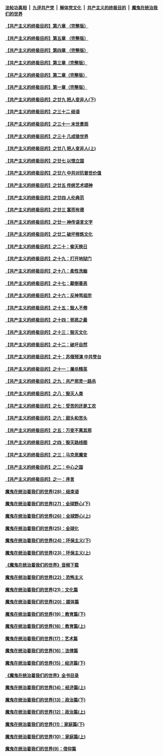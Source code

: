 

####  [法轮功真相](../../../../basic/blob/master/README.md?t=06131801) &nbsp;|&nbsp; [九评共产党](../../../../9ping.md/blob/master/README.md?t=06131801) &nbsp;|&nbsp; [解体党文化](../../../../jtdwh.md/blob/master/README.md?t=06131801)  &nbsp;|&nbsp; [共产主义的终极目的](../../../../gczydzjmd.md/blob/master/README.md?t=06131801) &nbsp;|&nbsp; [魔鬼在统治我们的世界](../../../../mgztzwmdsj.md/blob/master/README.md?t=06131801) 

#### [【共产主义的终极目的】第六章 （完整版）](../pages/nsc422/n11428913.md?t=06131801) 

#### [【共产主义的终极目的】第五章 （完整版）](../pages/nsc422/n11428912.md?t=06131801) 

#### [【共产主义的终极目的】第四章 （完整版）](../pages/nsc422/n11428907.md?t=06131801) 

#### [【共产主义的终极目的】第三章（完整版）](../pages/nsc422/n11428848.md?t=06131801) 

#### [【共产主义的终极目的】第二章（完整版）](../pages/nsc422/n11428831.md?t=06131801) 

#### [【共产主义的终极目的】第一章（完整版）](../pages/nsc422/n11417651.md?t=06131801) 

#### [【共产主义的终极目的】之廿九 把人变非人(下)](../pages/nsc422/n11344140.md?t=06131801) 

#### [【共产主义的终极目的】之三十二 结语](../pages/nsc422/n11360535.md?t=06131801) 

#### [【共产主义的终极目的】之三十一 末世景观](../pages/nsc422/n11351129.md?t=06131801) 

#### [【共产主义的终极目的】之三十 几成狼世界](../pages/nsc422/n11348280.md?t=06131801) 

#### [【共产主义的终极目的】之廿八 把人变非人(上)](../pages/nsc422/n11340492.md?t=06131801) 

#### [【共产主义的终极目的】之廿七 以恨立国](../pages/nsc422/n11336944.md?t=06131801) 

#### [【共产主义的终极目的】之廿六 中共对抗普世价值](../pages/nsc422/n11324785.md?t=06131801) 

#### [【共产主义的终极目的】之廿五 传统艺术颂神](../pages/nsc422/n11296396.md?t=06131801) 

#### [【共产主义的终极目的】之廿四 人伦典范](../pages/nsc422/n11296397.md?t=06131801) 

#### [【共产主义的终极目的】之廿三 富而有德](../pages/nsc422/n11283598.md?t=06131801) 

#### [【共产主义的终极目的】之廿一 神传语言文字](../pages/nsc422/n11263265.md?t=06131801) 

#### [【共产主义的终极目的】之廿二 破坏修炼文化](../pages/nsc422/n11245728.md?t=06131801) 

#### [【共产主义的终极目的】之二十：偷天换日](../pages/nsc422/n11238846.md?t=06131801) 

#### [【共产主义的终极目的】之十九：打开地狱门](../pages/nsc422/n11206376.md?t=06131801) 

#### [【共产主义的终极目的】之十八：柔性洗脑](../pages/nsc422/n11199994.md?t=06131801) 

#### [【共产主义的终极目的】之十七：颠倒善恶](../pages/nsc422/n11179782.md?t=06131801) 

#### [【共产主义的终极目的】之十六：反神骂祖宗](../pages/nsc422/n11166798.md?t=06131801) 

#### [【共产主义的终极目的】之十五：毁人不倦](../pages/nsc422/n11166792.md?t=06131801) 

#### [【共产主义的终极目的】之十四：邪恶之最](../pages/nsc422/n11150249.md?t=06131801) 

#### [【共产主义的终极目的】之十三：毁灭文化](../pages/nsc422/n11135227.md?t=06131801) 

#### [【共产主义的终极目的】之十二：破坏自然](../pages/nsc422/n11135214.md?t=06131801) 

#### [【共产主义的终极目的】之十：苏俄预演 中共登台](../pages/nsc422/n11118424.md?t=06131801) 

#### [【共产主义的终极目的】之十一：屠杀精英](../pages/nsc422/n11118442.md?t=06131801) 

#### [【共产主义的终极目的】之九：共产邪灵一路杀](../pages/nsc422/n11114139.md?t=06131801) 

#### [【共产主义的终极目的】之八：毁灭人类](../pages/nsc422/n11108503.md?t=06131801) 

#### [【共产主义的终极目的】之七：受苦的还是工农](../pages/nsc422/n11101809.md?t=06131801) 

#### [【共产主义的终极目的】之六：甜头和苦头](../pages/nsc422/n11096971.md?t=06131801) 

#### [【共产主义的终极目的】之五：万变不离其邪](../pages/nsc422/n11091285.md?t=06131801) 

#### [【共产主义的终极目的】之四：毁灭路线图](../pages/nsc422/n11086284.md?t=06131801) 

#### [【共产主义的终极目的】之三：马克思魔变](../pages/nsc422/n11061941.md?t=06131801) 

#### [【共产主义的终极目的】之二：中心之国](../pages/nsc422/n11047728.md?t=06131801) 

#### [【共产主义的终极目的】之一：序言](../pages/nsc422/n11086077.md?t=06131801) 

#### [魔鬼在统治着我们的世界(28)：结束语](../pages/nsc422/n10936246.md?t=06131801) 

#### [魔鬼在统治着我们的世界(27)：全球野心(下)](../pages/nsc422/n10928319.md?t=06131801) 

#### [魔鬼在统治着我们的世界(26)：全球野心(上)](../pages/nsc422/n10900318.md?t=06131801) 

#### [魔鬼在统治着我们的世界(25)：全球化](../pages/nsc422/n10788205.md?t=06131801) 

#### [魔鬼在统治着我们的世界(24)：环保主义(下)](../pages/nsc422/n10695307.md?t=06131801) 

#### [魔鬼在统治着我们的世界(23)：环保主义(上)](../pages/nsc422/n10688613.md?t=06131801) 

#### [《魔鬼在统治着我们的世界》音频下载](../pages/nsc422/n10635553.md?t=06131801) 

#### [魔鬼在统治着我们的世界(22)：恐怖主义](../pages/nsc422/n10614727.md?t=06131801) 

#### [魔鬼在统治着我们的世界(21)：文化篇](../pages/nsc422/n10597706.md?t=06131801) 

#### [魔鬼在统治着我们的世界(20)：媒体篇](../pages/nsc422/n10586579.md?t=06131801) 

#### [魔鬼在统治着我们的世界(19)：教育篇(下)](../pages/nsc422/n10564808.md?t=06131801) 

#### [魔鬼在统治着我们的世界(18)：教育篇(上)](../pages/nsc422/n10526970.md?t=06131801) 

#### [魔鬼在统治着我们的世界(17)：艺术篇](../pages/nsc422/n10499093.md?t=06131801) 

#### [魔鬼在统治着我们的世界(16)：法律篇](../pages/nsc422/n10485969.md?t=06131801) 

#### [魔鬼在统治着我们的世界(15)：经济篇(下)](../pages/nsc422/n10469975.md?t=06131801) 

#### [《魔鬼在统治着我们的世界》全书目录](../pages/nsc422/n10464261.md?t=06131801) 

#### [魔鬼在统治着我们的世界(14)：经济篇(上)](../pages/nsc422/n10457370.md?t=06131801) 

#### [魔鬼在统治着我们的世界(13)：政治篇(下)](../pages/nsc422/n10448270.md?t=06131801) 

#### [魔鬼在统治着我们的世界(12)：政治篇(上)](../pages/nsc422/n10444576.md?t=06131801) 

#### [魔鬼在统治着我们的世界(11)：家庭篇(下)](../pages/nsc422/n10440961.md?t=06131801) 

#### [魔鬼在统治着我们的世界(10)：家庭篇(上)](../pages/nsc422/n10435448.md?t=06131801) 

#### [魔鬼在统治着我们的世界(9)：信仰篇](../pages/nsc422/n10432159.md?t=06131801) 

